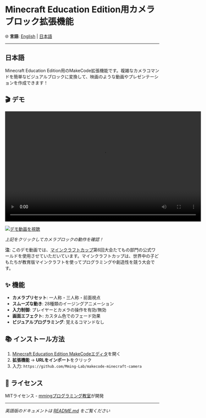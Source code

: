 # Minecraft Education Edition用カメラブロック拡張機能

🌐 **言語**: [English](README.md) | [日本語](#日本語)

---

## 日本語

Minecraft Education Edition用のMakeCode拡張機能です。複雑なカメラコマンドを簡単なビジュアルブロックに変換して、映画のような動画やプレゼンテーションを作成できます！

## 🎬 デモ

<video width="640" height="360" controls>
  <source src="./camera_mccup.mp4" type="video/mp4">
  Your browser does not support the video tag.
</video>

[![デモ動画を視聴](https://img.shields.io/badge/▶️_デモ動画を視聴-blue?style=for-the-badge)](https://mming-lab.github.io/makecode-minecraft-camera/)

*上記をクリックしてカメラブロックの動作を確認！*

**注**: このデモ動画では、[マインクラフトカップ](https://minecraftcup.com/)第6回大会たてもの部門の公式ワールドを使用させていただいています。マインクラフトカップは、世界中の子どもたちが教育版マインクラフトを使ってプログラミングや創造性を競う大会です。

## ✨ 機能

- **カメラプリセット**: 一人称・三人称・前面視点
- **スムーズな動き**: 28種類のイージングアニメーション
- **入力制御**: プレイヤーとカメラの操作を有効/無効
- **画面エフェクト**: カスタム色でのフェード効果
- **ビジュアルプログラミング**: 覚えるコマンドなし

## 📚 インストール方法

1. [Minecraft Education Edition MakeCodeエディタ](https://minecraft.makecode.com/)を開く
2. **拡張機能** → **URLをインポート**をクリック
3. 入力: `https://github.com/Mming-Lab/makecode-minecraft-camera`

## 📄 ライセンス

MITライセンス - [mmingプログラミング教室](https://mming-lab.github.io/)が開発

---

*英語版のドキュメントは [README.md](README.md) をご覧ください*